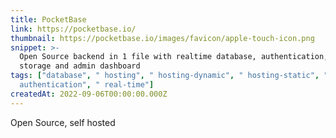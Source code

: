 ```yaml
---
title: PocketBase
link: https://pocketbase.io/
thumbnail: https://pocketbase.io/images/favicon/apple-touch-icon.png
snippet: >-
  Open Source backend in 1 file with realtime database, authentication, file
  storage and admin dashboard
tags: ["database", " hosting", " hosting-dynamic", " hosting-static", " storage", "
  authentication", " real-time"]
createdAt: 2022-09-06T00:00:00.000Z
---
```

Open Source, self hosted